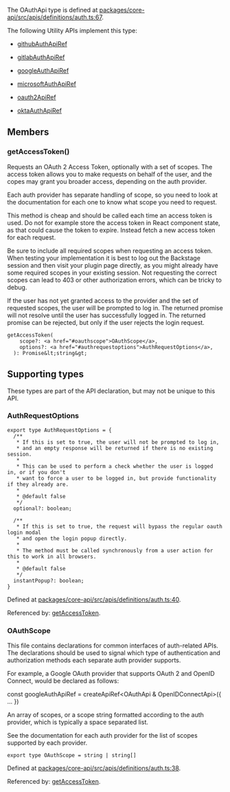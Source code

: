 The OAuthApi type is defined at
[packages/core-api/src/apis/definitions/auth.ts:67](https://github.com/spotify/backstage/blob/0406ace29aba7332a98ff9ef9feedd65adc75223/packages/core-api/src/apis/definitions/auth.ts#L67).

The following Utility APIs implement this type:

- [githubAuthApiRef](./README.md#githubauth)

- [gitlabAuthApiRef](./README.md#gitlabauth)

- [googleAuthApiRef](./README.md#googleauth)

- [microsoftAuthApiRef](./README.md#microsoftauth)

- [oauth2ApiRef](./README.md#oauth2)

- [oktaAuthApiRef](./README.md#oktaauth)

## Members

### getAccessToken()

Requests an OAuth 2 Access Token, optionally with a set of scopes. The access
token allows you to make requests on behalf of the user, and the copes may grant
you broader access, depending on the auth provider.

Each auth provider has separate handling of scope, so you need to look at the
documentation for each one to know what scope you need to request.

This method is cheap and should be called each time an access token is used. Do
not for example store the access token in React component state, as that could
cause the token to expire. Instead fetch a new access token for each request.

Be sure to include all required scopes when requesting an access token. When
testing your implementation it is best to log out the Backstage session and then
visit your plugin page directly, as you might already have some required scopes
in your existing session. Not requesting the correct scopes can lead to 403 or
other authorization errors, which can be tricky to debug.

If the user has not yet granted access to the provider and the set of requested
scopes, the user will be prompted to log in. The returned promise will not
resolve until the user has successfully logged in. The returned promise can be
rejected, but only if the user rejects the login request.

```
getAccessToken(
    scope?: <a href="#oauthscope">OAuthScope</a>,
    options?: <a href="#authrequestoptions">AuthRequestOptions</a>,
  ): Promise&lt;string&gt;
```

## Supporting types

These types are part of the API declaration, but may not be unique to this API.

### AuthRequestOptions

```
export type AuthRequestOptions = {
  /**
   * If this is set to true, the user will not be prompted to log in,
   * and an empty response will be returned if there is no existing session.
   *
   * This can be used to perform a check whether the user is logged in, or if you don't
   * want to force a user to be logged in, but provide functionality if they already are.
   *
   * @default false
   */
  optional?: boolean;

  /**
   * If this is set to true, the request will bypass the regular oauth login modal
   * and open the login popup directly.
   *
   * The method must be called synchronously from a user action for this to work in all browsers.
   *
   * @default false
   */
  instantPopup?: boolean;
}
```

Defined at
[packages/core-api/src/apis/definitions/auth.ts:40](https://github.com/spotify/backstage/blob/0406ace29aba7332a98ff9ef9feedd65adc75223/packages/core-api/src/apis/definitions/auth.ts#L40).

Referenced by: [getAccessToken](#getaccesstoken).

### OAuthScope

This file contains declarations for common interfaces of auth-related APIs. The
declarations should be used to signal which type of authentication and
authorization methods each separate auth provider supports.

For example, a Google OAuth provider that supports OAuth 2 and OpenID Connect,
would be declared as follows:

const googleAuthApiRef = createApiRef<OAuthApi & OpenIDConnectApi>({ ... })

An array of scopes, or a scope string formatted according to the auth provider,
which is typically a space separated list.

See the documentation for each auth provider for the list of scopes supported by
each provider.

```
export type OAuthScope = string | string[]
```

Defined at
[packages/core-api/src/apis/definitions/auth.ts:38](https://github.com/spotify/backstage/blob/0406ace29aba7332a98ff9ef9feedd65adc75223/packages/core-api/src/apis/definitions/auth.ts#L38).

Referenced by: [getAccessToken](#getaccesstoken).
